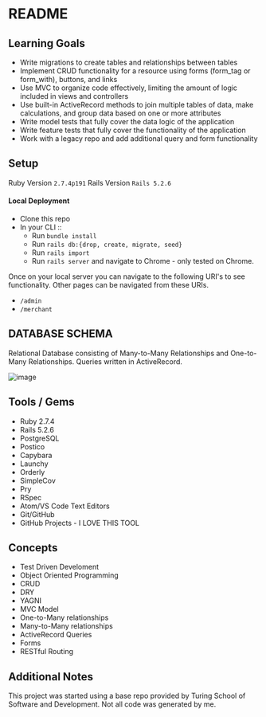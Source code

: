 # README

## Learning Goals
 * Write migrations to create tables and relationships between tables
 * Implement CRUD functionality for a resource using forms (form_tag or form_with), buttons, and links
 * Use MVC to organize code effectively, limiting the amount of logic included in views and controllers
 * Use built-in ActiveRecord methods to join multiple tables of data, make calculations, and group data based on one or more attributes
 * Write model tests that fully cover the data logic of the application
 * Write feature tests that fully cover the functionality of the application
 * Work with a legacy repo and add additional query and form functionality

## Setup

Ruby Version `2.7.4p191`
Rails Version `Rails 5.2.6`

#### Local Deployment

* Clone this repo
* In your CLI ::
   - Run `bundle install`
   - Run `rails db:{drop, create, migrate, seed}`
   - Run `rails import`
   - Run `rails server` and navigate to Chrome - only tested on Chrome.

Once on your local server you can navigate to the following URI's to see functionality. Other pages can be navigated from these URIs.

* `/admin`
* `/merchant`


## DATABASE SCHEMA

Relational Database consisting of Many-to-Many Relationships and One-to-Many Relationships. Queries written in ActiveRecord.

![image](https://user-images.githubusercontent.com/91291406/157303944-c27b1ed5-9f6e-451f-9d99-ae1d3815eb0c.png)


## Tools / Gems

* Ruby 2.7.4
* Rails 5.2.6
* PostgreSQL
* Postico
* Capybara
* Launchy
* Orderly
* SimpleCov
* Pry
* RSpec
* Atom/VS Code Text Editors
* Git/GitHub
* GitHub Projects - I LOVE THIS TOOL


## Concepts

* Test Driven Develoment
* Object Oriented Programming
* CRUD
* DRY
* YAGNI
* MVC Model
* One-to-Many relationships
* Many-to-Many relationships
* ActiveRecord Queries
* Forms
* RESTful Routing

## Additional Notes

This project was started using a base repo provided by Turing School of Software and Development. Not all code was generated by me. 
